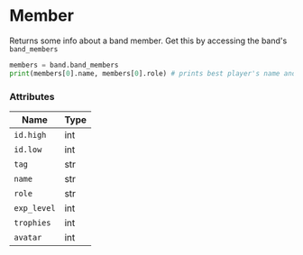 # Member
Returns some info about a band member. Get this by accessing the band's `band_members`
```py
members = band.band_members
print(members[0].name, members[0].role) # prints best player's name and role (sorted by trophies)
```

### Attributes

| Name | Type |
|------|------|
| `id.high` | int |
| `id.low` | int |
| `tag` | str |
| `name` | str |
| `role` | str |
| `exp_level` | int |
| `trophies` | int |
| `avatar` | int |

